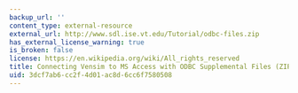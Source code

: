 ```yaml
---
backup_url: ''
content_type: external-resource
external_url: http://www.sdl.ise.vt.edu/Tutorial/odbc-files.zip
has_external_license_warning: true
is_broken: false
license: https://en.wikipedia.org/wiki/All_rights_reserved
title: Connecting Vensim to MS Access with ODBC Supplemental Files (ZIP)
uid: 3dcf7ab6-cc2f-4d01-ac8d-6cc6f7580508
---
```

